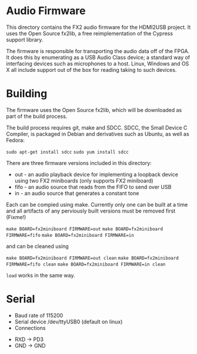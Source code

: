 # Audio Firmware
This directory contains the FX2 audio firmware for the HDMI2USB project. It uses
the Open Source fx2lib, a free reimplementation of the Cypress support library.

The firmware is responsible for transporting the audio data off of the FPGA. It
does this by enumerating as a USB Audio Class device; a standard way of
interfacing devices such as microphones to a host. Linux, Windows and OS X all
include support out of the box for reading taking to such devices.

# Building
The firmware uses the Open Source fx2lib, which will be downloaded as part of
the build process.

The build process requires git, make and SDCC. SDCC, the Small Device C
Compiler, is packaged in Debian and derivatives such as Ubuntu, as well as
Fedora:

`sudo apt-get install sdcc`
`sudo yum install sdcc`

There are three firmware versions included in this directory:

 * out - an audio playback device for implementing a loopback device using two
         FX2 miniboards (only supports FX2 miniboard)
 * fifo - an audio source that reads from the FIFO to send over USB
 * in - an audio source that generates a constant tone

Each can be compied using make. Currently only one can be built at a time and
all artifacts of any perviously built versions must be removed first (Fixme!)

`make BOARD=fx2miniboard FIRMWARE=out`
`make BOARD=fx2miniboard FIRMWARE=fifo`
`make BOARD=fx2miniboard FIRMWARE=in`

and can be cleaned using

`make BOARD=fx2miniboard FIRMWARE=out clean`
`make BOARD=fx2miniboard FIRMWARE=fifo clean`
`make BOARD=fx2miniboard FIRMWARE=in clean`

`load` works in the same way.

# Serial

 * Baud rate of 115200
 * Serial device /dev/ttyUSB0 (default on linux)
 * Connections
  - RXD -> PD3
  - GND -> GND
